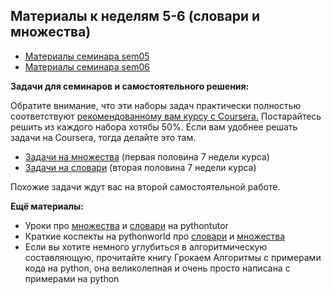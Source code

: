 ## Материалы к неделям 5-6 (словари и множества)

* [Материалы семинара sem05](https://github.com/hse-econ-data-science/dap_2021_spring/tree/main/sem05_dict)
* [Материалы семинара sem06](https://github.com/hse-econ-data-science/dap_2021_spring/tree/main/sem06_dict)

__Задачи для семинаров и самостоятельного решения:__ 

Обратите внимание, что эти наборы задач практически полностью соответствуют [рекомендованному вам курсу с Coursera.](https://www.coursera.org/learn/python-osnovy-programmirovaniya#syllabus) Постарайтесь решить из каждого набора хотябы 50%. Если вам удобнее решать задачи на Coursera, тогда делайте это там.  

* [Задачи на множества](https://official.contest.yandex.ru/contest/24447/enter/) (первая половина 7 недели курса)
* [Задачи на словари](https://official.contest.yandex.ru/contest/24449/enter/) (вторая половина 7 недели курса)

Похожие задачи ждут вас на второй самостоятельной работе. 

__Ещё материалы:__ 

* Уроки про [множества](http://pythontutor.ru/lessons/sets/) и [словари](http://pythontutor.ru/lessons/dicts/) на  pythontutor
* Краткие коспекты на pythonworld про [словари](https://pythonworld.ru/tipy-dannyx-v-python/slovari-dict-funkcii-i-metody-slovarej.html) и [множества](https://pythonworld.ru/tipy-dannyx-v-python/mnozhestva-set-i-frozenset.html)
* Если вы хотите немного углубиться в алгоритмическую составляющую, прочитайте книгу Грокаем Алгоритмы с примерами кода на python, она великолепная и очень просто написана с примерами на python

